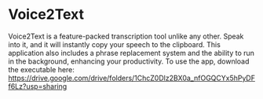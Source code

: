 # Voice2Text
Voice2Text is a feature-packed transcription tool unlike any other. Speak into it, and it will instantly copy your speech to the clipboard. This application also includes a phrase replacement system and the ability to run in the background, enhancing your productivity. To use the app, download the executable here: https://drive.google.com/drive/folders/1ChcZ0Dlz2BX0a_nfOGQCYx5hPyDFf6Lz?usp=sharing
